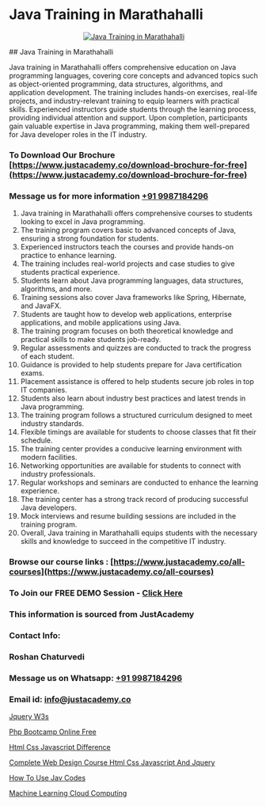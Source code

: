# Java Training in Marathahalli

<p align="center">
  <a href="https://justacademy.co/course-detail/core-java-training">
    <img src="https://justacademy.co/storage2/course_image/1677245426_course_image.webp" alt="Java Training in Marathahalli">
  </a>
</p>
## Java Training in Marathahalli

Java training in Marathahalli offers comprehensive education on Java programming languages, covering core concepts and advanced topics such as object-oriented programming, data structures, algorithms, and application development. The training includes hands-on exercises, real-life projects, and industry-relevant training to equip learners with practical skills. Experienced instructors guide students through the learning process, providing individual attention and support. Upon completion, participants gain valuable expertise in Java programming, making them well-prepared for Java developer roles in the IT industry.
### To Download Our Brochure [https://www.justacademy.co/download-brochure-for-free](https://www.justacademy.co/download-brochure-for-free)
### Message us for more information [+91 9987184296](https://api.whatsapp.com/send?phone=919987184296)
1) Java training in Marathahalli offers comprehensive courses to students looking to excel in Java programming.
2) The training program covers basic to advanced concepts of Java, ensuring a strong foundation for students.
3) Experienced instructors teach the courses and provide hands-on practice to enhance learning.
4) The training includes real-world projects and case studies to give students practical experience.
5) Students learn about Java programming languages, data structures, algorithms, and more.
6) Training sessions also cover Java frameworks like Spring, Hibernate, and JavaFX.
7) Students are taught how to develop web applications, enterprise applications, and mobile applications using Java.
8) The training program focuses on both theoretical knowledge and practical skills to make students job-ready.
9) Regular assessments and quizzes are conducted to track the progress of each student.
10) Guidance is provided to help students prepare for Java certification exams.
11) Placement assistance is offered to help students secure job roles in top IT companies.
12) Students also learn about industry best practices and latest trends in Java programming.
13) The training program follows a structured curriculum designed to meet industry standards.
14) Flexible timings are available for students to choose classes that fit their schedule.
15) The training center provides a conducive learning environment with modern facilities.
16) Networking opportunities are available for students to connect with industry professionals.
17) Regular workshops and seminars are conducted to enhance the learning experience.
18) The training center has a strong track record of producing successful Java developers.
19) Mock interviews and resume building sessions are included in the training program.
20) Overall, Java training in Marathahalli equips students with the necessary skills and knowledge to succeed in the competitive IT industry.

### Browse our course links : [https://www.justacademy.co/all-courses](https://www.justacademy.co/all-courses) 
### To Join our FREE DEMO Session - [Click Here](https://www.justacademy.co/register-for-course-demo)


### This information is sourced from JustAcademy
### Contact Info:
### Roshan Chaturvedi
### Message us on Whatsapp: [+91 9987184296](https://api.whatsapp.com/send?phone=919987184296)
### Email id: [info@justacademy.co](mailto:info@justacademy.co)
                
[Jquery W3s](https://www.linkedin.com/pulse/jquery-w3s-justacademy-beangaluru-iymmc?trackingId=vBkdFn5JaoIkiTQIYyVYiA%3D%3D&lipi=urn%3Ali%3Apage%3Ad_flagship3_company_admin%3BnaEHpVmnQ1Kh9Nsd8yGz%2BA%3D%3D)

[Php Bootcamp Online Free](https://www.linkedin.com/pulse/php-bootcamp-online-free-justacademy-san-jose-rsjff?trackingId=lDPqkRVRjBvRO846pUUYwg%3D%3D&lipi=urn%3Ali%3Apage%3Ad_flagship3_company_admin%3BmFqei9z9R2q6luNOEZ8Z4A%3D%3D)

[Html Css Javascript Difference](https://medium.com/@justacademytraining/html-css-javascript-difference-086736f5fc6d)

[Complete Web Design Course Html Css Javascript And Jquery](https://medium.com/@roneet705/complete-web-design-course-html-css-javascript-and-jquery-e43052ae270e)

[How To Use Jav Codes](https://justacademyin.github.io/justacademy/how-to-use-jav-codes)

[Machine Learning Cloud Computing](https://justacademyin.github.io/justacademy/machine-learning-cloud-computing)

